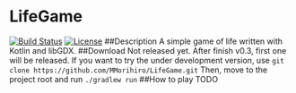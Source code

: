 # LifeGame

[![Build Status](https://travis-ci.org/MMorihiro/LifeGame.svg?branch=20-travis.yml)](https://travis-ci.org/MMorihiro/LifeGame) [![License](https://img.shields.io/badge/License-Apache%202.0-blue.svg)](https://opensource.org/licenses/Apache-2.0)
##Description
A simple game of life written with Kotlin and libGDX.
##Download
Not released yet. After finish v0.3, first one will be released.
If you want to try the under development version,
use `git clone https://github.com/MMorihiro/LifeGame.git`
Then, move to the project root and run `./gradlew run`
##How to play
TODO